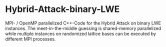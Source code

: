 # Hybrid-Attack-binary-LWE
MPI- / OpenMP parallelized C++-Code for the Hybrid Attack on binary LWE instances. The meet-in-the-middle guessing is shared-memory parallelized while multiple instances on randomized lattice bases can be executed by different MPI processes.
